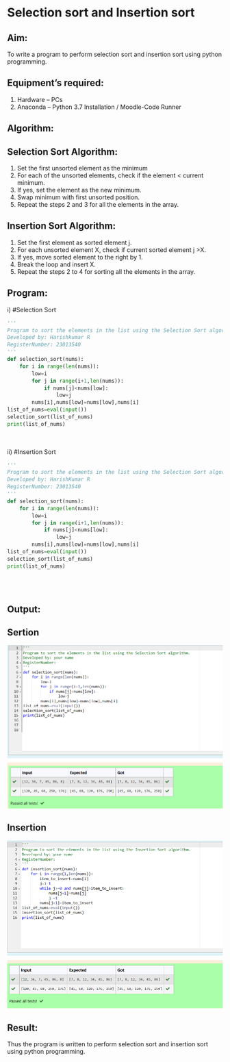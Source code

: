 # Selection sort and Insertion sort
## Aim:
To write a program to perform selection sort and insertion sort using python programming.
## Equipment’s required:
1.	Hardware – PCs
2.	Anaconda – Python 3.7 Installation / Moodle-Code Runner
## Algorithm:
## Selection Sort Algorithm:
1.	Set the first unsorted element as the minimum
2.	For each of the unsorted elements, check if the element < current minimum.
3.	If yes, set the element as the new minimum.
4.	Swap minimum with first unsorted position.
5.	Repeat the steps 2 and 3 for all the elements in the array.
## Insertion Sort Algorithm:
1.	Set the first element as sorted element j.
2.	For each unsorted element X, check if current sorted element j >X.
3.	If yes, move sorted element to the right by 1.
4.	Break the loop and insert X.
5.	Repeat the steps 2 to 4 for sorting all the elements in the array.
## Program:
i)	#Selection Sort
```py
''' 
Program to sort the elements in the list using the Selection Sort algorithm.
Developed by: Harishkumar R
RegisterNumber: 23013540
'''
def selection_sort(nums):
    for i in range(len(nums)):
        low=i
        for j in range(i+1,len(nums)):
            if nums[j]<nums[low]:
                low=j
        nums[i],nums[low]=nums[low],nums[i]
list_of_nums=eval(input())
selection_sort(list_of_nums)
print(list_of_nums)




```
ii)	#Insertion Sort
```py
'''
Program to sort the elements in the list using the Selection Sort algorithm.
Developed by: HarishKumar R
RegisterNumber: 23013540
'''
def selection_sort(nums):
    for i in range(len(nums)):
        low=i
        for j in range(i+1,len(nums)):
            if nums[j]<nums[low]:
                low=j
        nums[i],nums[low]=nums[low],nums[i]
list_of_nums=eval(input())
selection_sort(list_of_nums)
print(list_of_nums)





```

## Output:

## Sertion
![](./f1.png)

## Insertion
![](./f2.png)


## Result:
Thus the program is written to perform selection sort and insertion sort using python programming.
